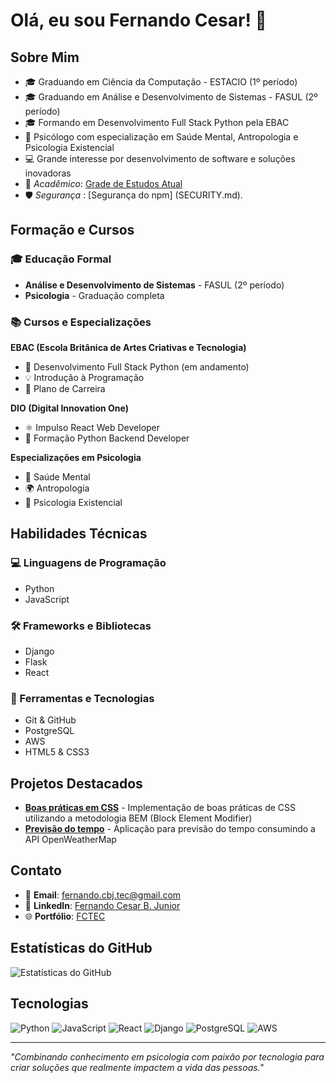 # Olá, eu sou Fernando Cesar! 👋

## Sobre Mim
- 🎓 Graduando em Ciência da Computação - ESTACIO (1º período)
- 🎓 Graduando em Análise e Desenvolvimento de Sistemas - FASUL (2º período)
- 🎓 Formando em Desenvolvimento Full Stack Python pela EBAC
- 🧠 Psicólogo com especialização em Saúde Mental, Antropologia e Psicologia Existencial
- 💻 Grande interesse por desenvolvimento de software e soluções inovadoras
- 📖 *Acadêmico*: [Grade de Estudos Atual](grade-estudos.md)
- 🛡️ *Segurança* : [Segurança do npm] (SECURITY.md).

## Formação e Cursos
### 🎓 Educação Formal
- **Análise e Desenvolvimento de Sistemas** - FASUL (2º período)
- **Psicologia** - Graduação completa

### 📚 Cursos e Especializações
**EBAC (Escola Britânica de Artes Criativas e Tecnologia)**
- 🐍 Desenvolvimento Full Stack Python (em andamento)
- 💡 Introdução à Programação
- 🎯 Plano de Carreira

**DIO (Digital Innovation One)**
- ⚛️ Impulso React Web Developer
- 🐍 Formação Python Backend Developer

**Especializações em Psicologia**
- 🧠 Saúde Mental
- 🌍 Antropologia
- 💭 Psicologia Existencial

## Habilidades Técnicas
### 💻 Linguagens de Programação
- Python
- JavaScript

### 🛠️ Frameworks e Bibliotecas
- Django
- Flask
- React

### 🔧 Ferramentas e Tecnologias
- Git & GitHub
- PostgreSQL
- AWS
- HTML5 & CSS3

## Projetos Destacados
- **[Boas práticas em CSS](https://github.com/Fernando-Psy/BEM.git)** - Implementação de boas práticas de CSS utilizando a metodologia BEM (Block Element Modifier)
- **[Previsão do tempo](https://github.com/Fernando-Psy/previsao_do_tempo.git)** - Aplicação para previsão do tempo consumindo a API OpenWeatherMap

## Contato
- 📧 **Email**: fernando.cbj.tec@gmail.com
- 🔗 **LinkedIn**: [Fernando Cesar B. Junior](https://br.linkedin.com/in/fernando-cesar-botelho-junior)
- 🌐 **Portfólio**: [FCTEC](https://fctec.dev.com)


## Estatísticas do GitHub
![Estatísticas do GitHub](https://github-readme-stats.vercel.app/api?username=Fernando-Psy&show_icons=true&theme=radical)

## Tecnologias
![Python](https://img.shields.io/badge/Python-3776AB?style=for-the-badge&logo=python&logoColor=white)
![JavaScript](https://img.shields.io/badge/JavaScript-F7DF1E?style=for-the-badge&logo=javascript&logoColor=black)
![React](https://img.shields.io/badge/React-20232A?style=for-the-badge&logo=react&logoColor=61DAFB)
![Django](https://img.shields.io/badge/Django-092E20?style=for-the-badge&logo=django&logoColor=white)
![PostgreSQL](https://img.shields.io/badge/PostgreSQL-316192?style=for-the-badge&logo=postgresql&logoColor=white)
![AWS](https://img.shields.io/badge/Amazon_AWS-232F3E?style=for-the-badge&logo=amazon-aws&logoColor=white)

---
*"Combinando conhecimento em psicologia com paixão por tecnologia para criar soluções que realmente impactem a vida das pessoas."*

<!---
Fernando-cbj-Tec/Fernando-cbj-Tec is a ✨ special ✨ repository because its README.md (this file) appears on your GitHub profile.
You can click the Preview link to take a look at your changes.
--->

